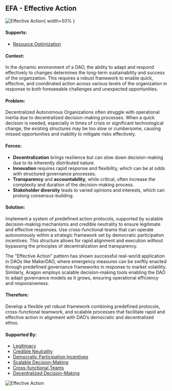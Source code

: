 ## EFA - Effective Action

![Effective Action](output/illustrations/effective_action.png){ width=50% }

#### Supports:
* [Resource Optimization](/patterns/resource_optimization.html)

#### Context:
In the dynamic environment of a DAO, the ability to adapt and respond effectively to changes determines the long-term sustainability and success of the organization. This requires a robust framework to enable quick, effective, and coordinated action across various levels of the organization in response to both foreseeable challenges and unexpected opportunities.

#### Problem:
Decentralized Autonomous Organizations often struggle with operational inertia due to decentralized decision-making processes. When a quick decision is needed, especially in times of crisis or significant technological change, the existing structures may be too slow or cumbersome, causing missed opportunities and inability to mitigate risks effectively.

#### Forces:

- **Decentralization** brings resilience but can slow down decision-making due to its inherently distributed nature.
- **Innovation** requires rapid response and flexibility, which can be at odds with structured governance processes.
- **Transparency** and **accountability**, while critical, often increase the complexity and duration of the decision-making process.
- **Stakeholder diversity** leads to varied opinions and interests, which can prolong consensus-building.

#### Solution:
Implement a system of predefined action protocols, supported by scalable decision-making mechanisms and credible neutrality to ensure legitimate and effective responses. Use cross-functional teams that can operate autonomously within a strategic framework set by democratic participation incentives. This structure allows for rapid alignment and execution without bypassing the principles of decentralization and transparency.

The "Effective Action" pattern has shown successful real-world application in DAOs like MakerDAO, where emergency measures can be swiftly enacted through predefined governance frameworks in response to market volatility. Similarly, Aragon employs scalable decision-making tools enabling the DAO to adapt governance models as it grows, ensuring operational efficiency and responsiveness.

#### Therefore:
Develop a flexible yet robust framework combining predefined protocols, cross-functional teamwork, and scalable processes that facilitate rapid and effective action in alignment with DAO’s democratic and decentralized ethos.

#### Supported By:
* [Legitimacy](/patterns/legitimacy.html)
* [Credible Neutrality](/patterns/credible_neutrality.html)
* [Democratic Participation Incentives](/patterns/democratic_participation_incentives.html)
* [Scalable Decision-Making](/patterns/scalable_decision_making.html)
* [Cross-functional Teams](/patterns/cross_functional_teams.html)
* [Decentralized Decision-Making](/patterns/decentralized_decision_making.html)

![Effective Action](output/effective_action_specific_graph.png)
